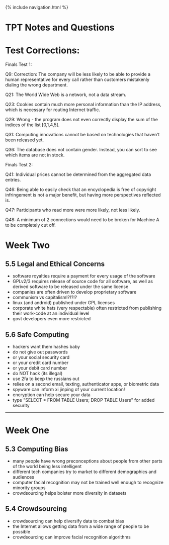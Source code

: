 {% include navigation.html %}

# TPT Notes and Questions

# Test Corrections:

Finals Test 1:

Q9: Correction: The company will be less likely to be able to provide a human representative for every call rather than customers mistakenly dialing the wrong department.

Q21: The World Wide Web is a network, not a data stream.

Q23: Cookies contain much more personal information than the IP address, which is necessary for routing Internet traffic.

Q29: Wrong - the program does not even correctly display the sum of the indices of the list [0,1,4,5].

Q31: Computing innovations cannot be based on technologies that haven’t been released yet.

Q36: The database does not contain gender. Instead, you can sort to see which items are not in stock.

Finals Test 2:

Q41: Individual prices cannot be determined from the aggregated data entries.

Q46: Being able to easily check that an encyclopedia is free of copyright infringement is not a major benefit, but having more perspectives reflected is.

Q47: Participants who read more were more likely, not less likely.

Q48: A minimum of 2 connections would need to be broken for Machine A to be completely cut off.



# Week Two

## 5.5 Legal and Ethical Concerns

- software royalties require a payment for every usage of the software
- GPLv2/3 requires release of source code for all software, as well as derived software to be released under the same license
- companies are often driven to develop proprietary software
- communism vs capitalism!?!?!?
- linux (and android) published under GPL licenses
- corporate white hats (very respectable) often restricted from publishing their work-code at an individual level
- govt developers even more restricted

## 5.6 Safe Computing

- hackers want them hashes baby
- do not give out passwords
- or your social security card
- or your credit card number
- or your debit card number
- do NOT hack (its illegal)
- use 2fa to keep the russians out
- relies on a second email, texting, authenticator apps, or biometric data
- spyware can inform xi jinping of your current location!
- encryption can help secure your data
- type "SELECT * FROM TABLE Users; DROP TABLE Users" for added security


--------
# Week One 

## 5.3 Computing Bias
- many people have wrong preconceptions about people from other parts of the world being less intelligent
- different tech companies try to market to different demographics and audiences
- computer facial recognition may not be trained well enough to recognize minority groups
- crowdsourcing helps bolster more diversity in datasets

## 5.4 Crowdsourcing

- crowdsourcing can help diversify data to combat bias
- the Internet allows getting data from a wide range of people to be possible
- crowdsourcing can improve facial recognition algorithms

